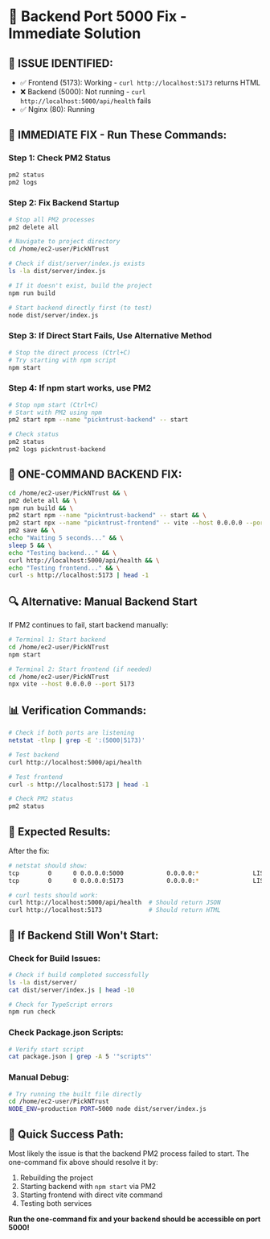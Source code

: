 # 🔧 Backend Port 5000 Fix - Immediate Solution

## 🎯 **ISSUE IDENTIFIED:**
- ✅ Frontend (5173): Working - `curl http://localhost:5173` returns HTML
- ❌ Backend (5000): Not running - `curl http://localhost:5000/api/health` fails
- ✅ Nginx (80): Running

## 🚀 **IMMEDIATE FIX - Run These Commands:**

### **Step 1: Check PM2 Status**
```bash
pm2 status
pm2 logs
```

### **Step 2: Fix Backend Startup**
```bash
# Stop all PM2 processes
pm2 delete all

# Navigate to project directory
cd /home/ec2-user/PickNTrust

# Check if dist/server/index.js exists
ls -la dist/server/index.js

# If it doesn't exist, build the project
npm run build

# Start backend directly first (to test)
node dist/server/index.js
```

### **Step 3: If Direct Start Fails, Use Alternative Method**
```bash
# Stop the direct process (Ctrl+C)
# Try starting with npm script
npm start
```

### **Step 4: If npm start works, use PM2**
```bash
# Stop npm start (Ctrl+C)
# Start with PM2 using npm
pm2 start npm --name "pickntrust-backend" -- start

# Check status
pm2 status
pm2 logs pickntrust-backend
```

## 🎯 **ONE-COMMAND BACKEND FIX:**

```bash
cd /home/ec2-user/PickNTrust && \
pm2 delete all && \
npm run build && \
pm2 start npm --name "pickntrust-backend" -- start && \
pm2 start npx --name "pickntrust-frontend" -- vite --host 0.0.0.0 --port 5173 && \
pm2 save && \
echo "Waiting 5 seconds..." && \
sleep 5 && \
echo "Testing backend..." && \
curl http://localhost:5000/api/health && \
echo "Testing frontend..." && \
curl -s http://localhost:5173 | head -1
```

## 🔍 **Alternative: Manual Backend Start**

If PM2 continues to fail, start backend manually:

```bash
# Terminal 1: Start backend
cd /home/ec2-user/PickNTrust
npm start

# Terminal 2: Start frontend (if needed)
cd /home/ec2-user/PickNTrust
npx vite --host 0.0.0.0 --port 5173
```

## 📊 **Verification Commands:**

```bash
# Check if both ports are listening
netstat -tlnp | grep -E ':(5000|5173)'

# Test backend
curl http://localhost:5000/api/health

# Test frontend
curl -s http://localhost:5173 | head -1

# Check PM2 status
pm2 status
```

## 🎯 **Expected Results:**

After the fix:
```bash
# netstat should show:
tcp        0      0 0.0.0.0:5000            0.0.0.0:*               LISTEN      [PID]/node
tcp        0      0 0.0.0.0:5173            0.0.0.0:*               LISTEN      [PID]/node

# curl tests should work:
curl http://localhost:5000/api/health  # Should return JSON
curl http://localhost:5173             # Should return HTML
```

## 🚨 **If Backend Still Won't Start:**

### **Check for Build Issues:**
```bash
# Check if build completed successfully
ls -la dist/server/
cat dist/server/index.js | head -10

# Check for TypeScript errors
npm run check
```

### **Check Package.json Scripts:**
```bash
# Verify start script
cat package.json | grep -A 5 '"scripts"'
```

### **Manual Debug:**
```bash
# Try running the built file directly
cd /home/ec2-user/PickNTrust
NODE_ENV=production PORT=5000 node dist/server/index.js
```

## 🎉 **Quick Success Path:**

Most likely the issue is that the backend PM2 process failed to start. The one-command fix above should resolve it by:

1. Rebuilding the project
2. Starting backend with `npm start` via PM2
3. Starting frontend with direct vite command
4. Testing both services

**Run the one-command fix and your backend should be accessible on port 5000!**
